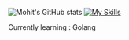 ![Mohit's GitHub stats](https://github-readme-stats.vercel.app/api?username=mohit251103&count_private=true&show_icons=true&hide=issues,contribs)
[![My Skills](https://skillicons.dev/icons?i=js,html,css,tailwind,materialui,mongodb,nodejs,expressjs,postgresql,prisma,react,nextjs,postman,npm,vscode,linux,typescript,golang)](https://skillicons.dev)
<!---
Mohit251103/Mohit251103 is a ✨ special ✨ repository because its `README.md` (this file) appears on your GitHub profile.
You can click the Preview link to take a look at your changes.
--->

Currently learning : Golang
